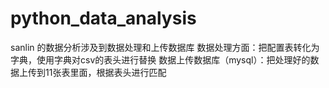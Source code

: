# python_data_analysis

sanlin 的数据分析涉及到数据处理和上传数据库
数据处理方面：把配置表转化为字典，使用字典对csv的表头进行替换
数据上传数据库（mysql）：把处理好的数据上传到11张表里面，根据表头进行匹配
